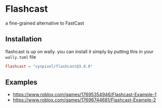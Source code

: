 # Flashcast

a fine-grained alternative to FastCast

## Installation

flashcast is up on wally. you can install it simply by putting this in your `wally.toml` file

```toml
Flashcast = "synpixel/flashcast@3.0.0"
```

## Examples

- https://www.roblox.com/games/17695354946/Flashcast-Example-1
- https://www.roblox.com/games/17696744681/Flashcast-Example-2
